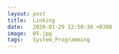 ```yaml
---
layout: post
title:  Linking
date:   2020-01-29 12:50:30 +0300
image:  05.jpg
tags:   System_Programming
---
```

